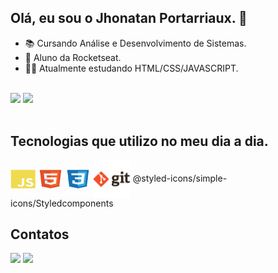 ## Olá, eu sou o Jhonatan Portarriaux. 👋

- 📚 Cursando Análise e Desenvolvimento de Sistemas.
- 🚀 Aluno da Rocketseat.
- 👨‍💻 Atualmente estudando HTML/CSS/JAVASCRIPT.



 <div style="display: inline_block"><br>
  <img height="140em" src="https://github-readme-stats.vercel.app/api?username=Portarriaux&show_icons=true&theme=vue-dark"/>
  <img height="130em" src="https://github-readme-stats.vercel.app/api/top-langs/?username=Portarriaux&layout=compact&langs_count=16&theme=vue-dark"/>
 </div>


 <div style="display: inline_block"><br>
 
  ## Tecnologias que utilizo no meu dia a dia.
 
  <img align="center" alt="JS" height="30" width="40" src="https://raw.githubusercontent.com/devicons/devicon/master/icons/javascript/javascript-plain.svg">
  <img align="center" alt="HTML" height="30" width="40" src="https://raw.githubusercontent.com/devicons/devicon/master/icons/html5/html5-original.svg">
  <img align="center" alt="CSS" height="30" width="40" src="https://raw.githubusercontent.com/devicons/devicon/master/icons/css3/css3-original.svg">
 <img align="Center" src="https://github.com/devicons/devicon/blob/master/icons/git/git-original-wordmark.svg" title="Git" **alt="Git" width="60" height="60"/>
 @styled-icons/simple-icons/Styledcomponents
</div>
 
 
</div>

<div> 

 ## Contatos
 
  <a href="https://www.instagram.com/jhonatan_portarriaux/" target="_blank"><img src="https://img.shields.io/badge/-Instagram-%23E4405F?style=for-the-badge&logo=instagram&logoColor=white" target="_blank"></a>
  <a href = "mailto:portarriauxjhonatan@gmail.com"><img src="https://img.shields.io/badge/-Gmail-%23333?style=for-the-badge&logo=gmail&logoColor=white" target="_blank"></a>
</div>
 

 
 







